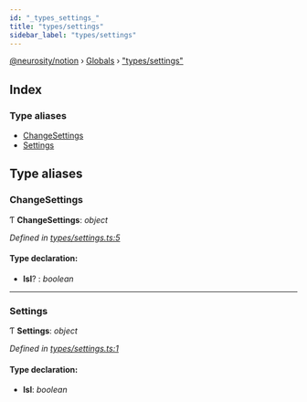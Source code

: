 ```yaml
---
id: "_types_settings_"
title: "types/settings"
sidebar_label: "types/settings"
---
```


[@neurosity/notion](../index.md) › [Globals](../globals.md) › ["types/settings"](_types_settings_.md)

## Index

### Type aliases

* [ChangeSettings](_types_settings_.md#changesettings)
* [Settings](_types_settings_.md#settings)

## Type aliases

###  ChangeSettings

Ƭ **ChangeSettings**: *object*

*Defined in [types/settings.ts:5](https://github.com/neurosity/notion-js/blob/58d781f/src/types/settings.ts#L5)*

#### Type declaration:

* **lsl**? : *boolean*

___

###  Settings

Ƭ **Settings**: *object*

*Defined in [types/settings.ts:1](https://github.com/neurosity/notion-js/blob/58d781f/src/types/settings.ts#L1)*

#### Type declaration:

* **lsl**: *boolean*
